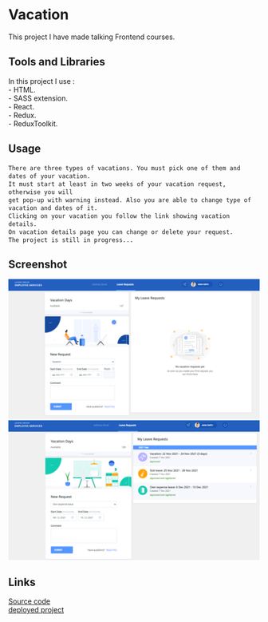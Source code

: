 # Vacation
 This project I have made talking Frontend courses.
## Tools and Libraries
 In this project I use :<br/>
    - HTML.<br/>
    - SASS extension.<br/>
    - React.<br/>
    - Redux. <br/>
    - ReduxToolkit.

## Usage
    There are three types of vacations. You must pick one of them and dates of your vacation.
    It must start at least in two weeks of your vacation request, otherwise you will
    get pop-up with warning instead. Also you are able to change type of vacation and dates of it.
    Clicking on your vacation you follow the link showing vacation details.
    On vacation details page you can change or delete your request.
    The project is still in progress...
    
## Screenshot
![img.png](img.png)
![img_1.png](img_1.png)
## Links
[Source code](https://github.com/mikitapapok/vacations/tree/vacation)
<br/>
[deployed project](https://mikitapapok.github.io/vacations/)

